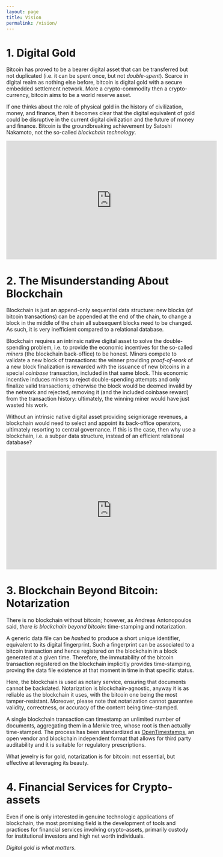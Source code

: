 ```yaml
---
layout: page
title: Vision
permalink: /vision/
---
```


# 1. Digital Gold

Bitcoin has proved to be a bearer digital asset that can be transferred but
not duplicated (i.e. it can be spent once, but not _double-spent_). Scarce in
digital realm as nothing else before, bitcoin is digital gold with a secure
embedded settlement network. More a crypto-commodity then a crypto-currency,
bitcoin aims to be a world reserve asset.

If one thinks about the role of physical gold in the history of civilization,
money, and finance, then it becomes clear that the digital equivalent of gold
could be disruptive in the current digital civilization and the future of
money and finance. Bitcoin is the groundbreaking achievement by
Satoshi Nakamoto, not the so-called _blockchain technology_.

<iframe width="560" height="315"
        src="https://www.youtube.com/embed/VbwUwioZ9F0"
        frameborder="0" allow="autoplay; encrypted-media"
        allowfullscreen>
</iframe>

# 2. The Misunderstanding About Blockchain

Blockchain is just an append-only sequential data structure:
new blocks (of bitcoin transactions) can be appended at the end of the chain,
to change a block in the middle of the chain all subsequent blocks need
to be changed. As such, it is very inefficient compared to a
relational database.

Blockchain requires an intrinsic native digital asset to solve the
double-spending problem, i.e. to provide the economic incentives
for the so-called _miners_ (the blockchain back-office) to be honest.
Miners compete to validate a new block of transactions:
the winner providing _proof-of-work_ of a new block finalization is
rewarded with the issuance of new bitcoins in a special _coinbase_
transaction, included in that same block. This economic incentive induces
miners to reject double-spending attempts and only finalize valid transactions;
otherwise the block would be deemed invalid by the network and rejected,
removing it (and the included coinbase reward) from the transaction history:
ultimately, the winning miner would have just wasted his work.

Without an intrinsic native digital asset providing 
seigniorage revenues, a blockchain would need to select and appoint its back-office
operators, ultimately resorting to central governance.
If this is the case, then why use a blockchain,
i.e. a subpar data structure, instead of an efficient relational database?

<iframe width="560" height="315"
          src="https://www.youtube.com/embed/dt-RPBPXTQs"
          frameborder="0" allow="autoplay; encrypted-media"
          allowfullscreen>
</iframe>

# 3. Blockchain Beyond Bitcoin: Notarization

There is no blockchain without bitcoin; however, as Andreas Antonopoulos said,
_there is blockchain beyond bitcoin_: time-stamping and notarization.

A generic data file can be _hashed_ to produce a short unique identifier,
equivalent to its digital fingerprint. Such a fingerprint can be associated
to a bitcoin transaction and hence registered on the
blockchain in a block generated at a given time.
Therefore, the immutability of the bitcoin transaction registered
on the blockchain implicitly provides time-stamping, proving the data
file existence at that moment in time in that specific status.

Here, the blockchain is used as notary service, ensuring that documents
cannot be backdated. Notarization is blockchain-agnostic, anyway it is as reliable
as the blockchain it uses, with the bitcoin one being the most tamper-resistant.
Moreover, please note that notarization cannot guarantee validity,
correctness, or accuracy of the content being time-stamped.

A single blockchain transaction can timestamp an unlimited number of documents, aggregating
them in a Merkle tree, whose root is then actually time-stamped.
The process has been standardized as [OpenTimestamps](https://www.opentimestamps.org/), an open vendor and blockchain independent format that allows for third party auditability and it is suitable for regulatory prescriptions.

What jewelry is for gold, notarization is for bitcoin:
not essential, but effective at leveraging its beauty.

# 4. Financial Services for Crypto-assets

Even if one is only interested in genuine technologic applications of blockchain,
the most promising field is the development of
tools and practices for financial services involving crypto-assets,
primarily custody for institutional investors and high net worth individuals.

_Digital gold is what matters._
